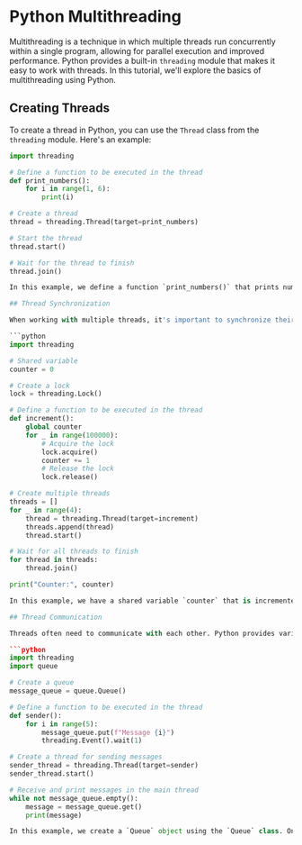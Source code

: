 # Python Multithreading

Multithreading is a technique in which multiple threads run concurrently within a single program, allowing for parallel execution and improved performance. Python provides a built-in `threading` module that makes it easy to work with threads. In this tutorial, we'll explore the basics of multithreading using Python.

## Creating Threads

To create a thread in Python, you can use the `Thread` class from the `threading` module. Here's an example:

```python
import threading

# Define a function to be executed in the thread
def print_numbers():
    for i in range(1, 6):
        print(i)

# Create a thread
thread = threading.Thread(target=print_numbers)

# Start the thread
thread.start()

# Wait for the thread to finish
thread.join()

In this example, we define a function `print_numbers()` that prints numbers from 1 to 5. We create a `Thread` object and pass the function to be executed as the `target` parameter. We start the thread using the `start()` method and wait for it to finish using the `join()` method.

## Thread Synchronization

When working with multiple threads, it's important to synchronize their execution to prevent race conditions and ensure data integrity. Python provides various synchronization primitives, such as locks, semaphores, and condition variables. Here's an example using a lock:

```python
import threading

# Shared variable
counter = 0

# Create a lock
lock = threading.Lock()

# Define a function to be executed in the thread
def increment():
    global counter
    for _ in range(100000):
        # Acquire the lock
        lock.acquire()
        counter += 1
        # Release the lock
        lock.release()

# Create multiple threads
threads = []
for _ in range(4):
    thread = threading.Thread(target=increment)
    threads.append(thread)
    thread.start()

# Wait for all threads to finish
for thread in threads:
    thread.join()

print("Counter:", counter)

In this example, we have a shared variable `counter` that is incremented by multiple threads. We create a `Lock` object using the `Lock` class and acquire/release the lock using the `acquire()` and `release()` methods, respectively. This ensures that only one thread can modify the counter at a time, preventing data corruption.

## Thread Communication

Threads often need to communicate with each other. Python provides various mechanisms for thread communication, such as queues and events. Here's an example using a queue:

```python
import threading
import queue

# Create a queue
message_queue = queue.Queue()

# Define a function to be executed in the thread
def sender():
    for i in range(5):
        message_queue.put(f"Message {i}")
        threading.Event().wait(1)

# Create a thread for sending messages
sender_thread = threading.Thread(target=sender)
sender_thread.start()

# Receive and print messages in the main thread
while not message_queue.empty():
    message = message_queue.get()
    print(message)

In this example, we create a `Queue` object using the `Queue` class. One thread (`sender()`) puts messages into the queue using the `put()` method, while the main thread retrieves and prints messages using the `get()` method. This allows for communication between the threads through a shared queue.


